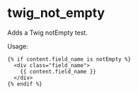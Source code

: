 # twig_not_empty
Adds a Twig notEmpty test.

Usage:

```
{% if content.field_name is notEmpty %}
  <div class="field_name">
    {{ content.field_name }}
  </div>
{% endif %}
```
